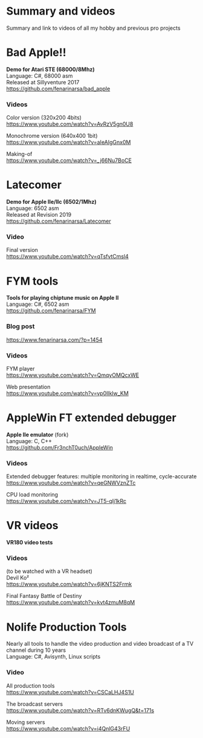 # Summary and videos
Summary and link to videos of all my hobby and previous pro projects

# Bad Apple!!
**Demo for Atari STE (68000/8Mhz)**  
Language: C#, 68000 asm  
Released at Sillyventure 2017  
https://github.com/fenarinarsa/bad_apple

### Videos

Color version (320x200 4bits)  
https://www.youtube.com/watch?v=AvRzV5gn0U8

Monochrome version (640x400 1bit)  
https://www.youtube.com/watch?v=aIeAIgGnx0M

Making-of  
https://www.youtube.com/watch?v=_j66Nu7BoCE

# Latecomer
**Demo for Apple IIe/IIc (6502/1Mhz)**  
Language: 6502 asm  
Released at Revision 2019  
https://github.com/fenarinarsa/Latecomer

### Video
Final version  
https://www.youtube.com/watch?v=qTsfvtCmsl4

# FYM tools
**Tools for playing chiptune music on Apple II**  
Language: C#, 6502 asm  
https://github.com/fenarinarsa/FYM

### Blog post
https://www.fenarinarsa.com/?p=1454

### Videos
FYM player  
https://www.youtube.com/watch?v=QmqyOMQcxWE

Web presentation  
https://www.youtube.com/watch?v=vp0lIklw_KM

# AppleWin FT extended debugger
**Apple IIe emulator** (fork)  
Language: C, C++  
https://github.com/Fr3nchT0uch/AppleWin

### Videos
Extended debugger features: multiple monitoring in realtime, cycle-accurate  
https://www.youtube.com/watch?v=qeGNWVznZTc

CPU load monitoring  
https://www.youtube.com/watch?v=JT5-qlj1kRc

# VR videos
**VR180 video tests**

### Videos
(to be watched with a VR headset)  
Devil Ko²  
https://www.youtube.com/watch?v=6jKNTS2Frmk

Final Fantasy Battle of Destiny  
https://www.youtube.com/watch?v=kvt4zmuM8qM

# Nolife Production Tools
Nearly all tools to handle the video production and video broadcast of a TV channel during 10 years  
Language: C#, Avisynth, Linux scripts  

### Video
All production tools  
https://www.youtube.com/watch?v=CSCaLHJ4S1U

The broadcast servers  
https://www.youtube.com/watch?v=RTv6dnKWugQ&t=171s

Moving servers  
https://www.youtube.com/watch?v=i4QnlG43rFU
